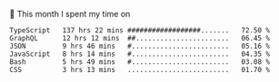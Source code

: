 📅 This month I spent my time on

<!--START_SECTION:waka-->

```text
TypeScript   137 hrs 22 mins ##################.......   72.50 %
GraphQL      12 hrs 12 mins  ##.......................   06.45 %
JSON         9 hrs 46 mins   #........................   05.16 %
JavaScript   8 hrs 14 mins   #........................   04.35 %
Bash         5 hrs 49 mins   #........................   03.08 %
CSS          3 hrs 13 mins   .........................   01.70 %
```

<!--END_SECTION:waka-->
